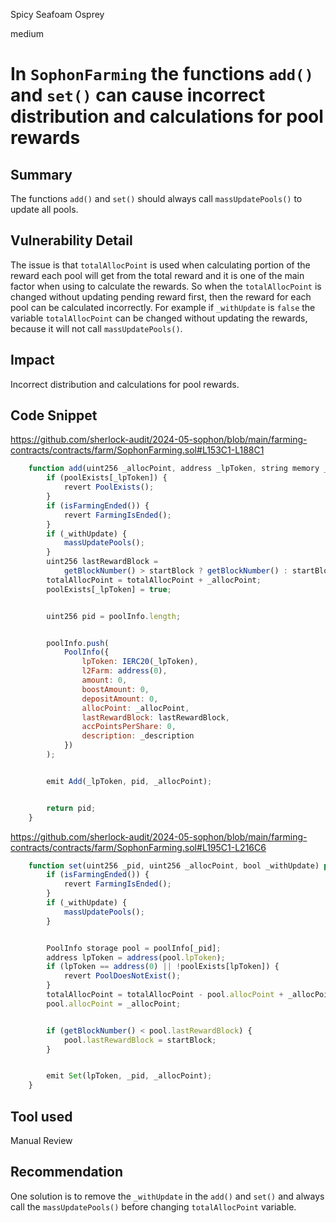 Spicy Seafoam Osprey

medium

# In `SophonFarming` the functions `add()` and `set()` can cause incorrect distribution and calculations for pool rewards

## Summary
The functions `add()` and `set()` should always call `massUpdatePools()` to update all pools.
## Vulnerability Detail
The issue is that `totalAllocPoint` is used when calculating portion of the reward each pool will get from the total reward and it is one of the main factor when using to calculate the rewards. So when the `totalAllocPoint` is changed without updating pending reward first, then the reward for each pool can be calculated incorrectly. For example if `_withUpdate` is `false` the variable `totalAllocPoint` can be changed without updating the rewards, because it will not call `massUpdatePools()`.
## Impact
Incorrect distribution and calculations for pool rewards.
## Code Snippet
https://github.com/sherlock-audit/2024-05-sophon/blob/main/farming-contracts/contracts/farm/SophonFarming.sol#L153C1-L188C1
```javascript
    function add(uint256 _allocPoint, address _lpToken, string memory _description, bool _withUpdate) public onlyOwner returns (uint256) {
        if (poolExists[_lpToken]) {
            revert PoolExists();
        }
        if (isFarmingEnded()) {
            revert FarmingIsEnded();
        }
        if (_withUpdate) {
            massUpdatePools();
        }
        uint256 lastRewardBlock =
            getBlockNumber() > startBlock ? getBlockNumber() : startBlock;
        totalAllocPoint = totalAllocPoint + _allocPoint;
        poolExists[_lpToken] = true;


        uint256 pid = poolInfo.length;


        poolInfo.push(
            PoolInfo({
                lpToken: IERC20(_lpToken),
                l2Farm: address(0),
                amount: 0,
                boostAmount: 0,
                depositAmount: 0,
                allocPoint: _allocPoint,
                lastRewardBlock: lastRewardBlock,
                accPointsPerShare: 0,
                description: _description
            })
        );


        emit Add(_lpToken, pid, _allocPoint);


        return pid;
    }

```

https://github.com/sherlock-audit/2024-05-sophon/blob/main/farming-contracts/contracts/farm/SophonFarming.sol#L195C1-L216C6
```javascript
    function set(uint256 _pid, uint256 _allocPoint, bool _withUpdate) public onlyOwner {
        if (isFarmingEnded()) {
            revert FarmingIsEnded();
        }
        if (_withUpdate) {
            massUpdatePools();
        }


        PoolInfo storage pool = poolInfo[_pid];
        address lpToken = address(pool.lpToken);
        if (lpToken == address(0) || !poolExists[lpToken]) {
            revert PoolDoesNotExist();
        }
        totalAllocPoint = totalAllocPoint - pool.allocPoint + _allocPoint;
        pool.allocPoint = _allocPoint;


        if (getBlockNumber() < pool.lastRewardBlock) {
            pool.lastRewardBlock = startBlock;
        }


        emit Set(lpToken, _pid, _allocPoint);
    }
```
## Tool used

Manual Review

## Recommendation
One solution is to remove the `_withUpdate` in the `add()` and `set()` and always call the `massUpdatePools()` before changing `totalAllocPoint`  variable.